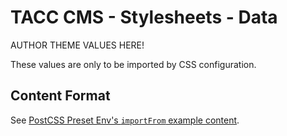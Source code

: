 # TACC CMS - Stylesheets - Data

AUTHOR THEME VALUES HERE!

These values are only to be imported by CSS configuration.

## Content Format

See [PostCSS Preset Env's `importFrom` example content](https://github.com/csstools/postcss-preset-env#importfrom).
